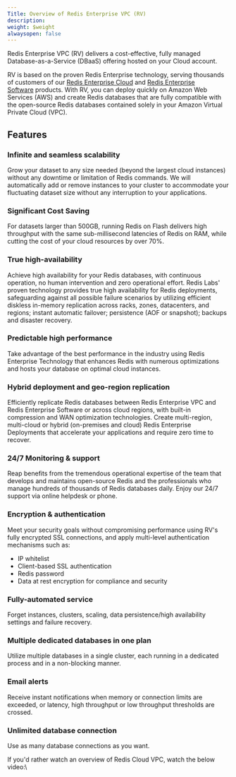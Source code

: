 ```yaml
---
Title: Overview of Redis Enterprise VPC (RV)
description: 
weight: $weight
alwaysopen: false
---
```

Redis Enterprise VPC (RV) delivers a cost-effective, fully managed
Database-as-a-Service (DBaaS) offering hosted on your Cloud account. <!--more-->

RV
is based on the proven Redis Enterprise technology, serving thousands of
customers of our [Redis Enterprise
Cloud](/redis-cloud-documentation/overview) and [Redis Enterprise
Software](/redis-enterprise-documentation/overview/) products. With RV,
you can deploy quickly on Amazon Web Services (AWS) and create Redis
databases that are fully compatible with the open-source Redis databases
contained solely in your Amazon Virtual Private Cloud (VPC).

Features
--------

### Infinite and seamless scalability

Grow your dataset to any size needed (beyond the largest cloud
instances) without any downtime or limitation of Redis commands. We will
automatically add or remove instances to your cluster to accommodate
your fluctuating dataset size without any interruption to your
applications.

### Significant Cost Saving

For datasets larger than 500GB, running Redis on Flash delivers high
throughput with the same sub-millisecond latencies of Redis on RAM,
while cutting the cost of your cloud resources by over 70%.

### True high-availability

Achieve high availability for your Redis databases, with continuous
operation, no human intervention and zero operational effort. Redis
Labs' proven technology provides true high availability for Redis
deployments, safeguarding against all possible failure scenarios by
utilizing efficient diskless in-memory replication across racks, zones,
datacenters, and regions; instant automatic failover; persistence (AOF
or snapshot); backups and disaster recovery.

### Predictable high performance

Take advantage of the best performance in the industry using Redis
Enterprise Technology that enhances Redis with numerous optimizations
and hosts your database on optimal cloud instances.

### Hybrid deployment and geo-region replication

Efficiently replicate Redis databases between Redis Enterprise VPC and
Redis Enterprise Software or across cloud regions, with built-in
compression and WAN optimization technologies. Create multi-region,
multi-cloud or hybrid (on-premises and cloud) Redis Enterprise
Deployments that accelerate your applications and require zero time to
recover.

### 24/7 Monitoring & support

Reap benefits from the tremendous operational expertise of the team that
develops and maintains open-source Redis and the professionals who
manage hundreds of thousands of Redis databases daily. Enjoy our 24/7
support via online helpdesk or phone.

### Encryption & authentication

Meet your security goals without compromising performance using RV's
fully encrypted SSL connections, and apply multi-level authentication
mechanisms such as:

-   IP whitelist
-   Client-based SSL authentication
-   Redis password
-   Data at rest encryption for compliance and security

### Fully-automated service

Forget instances, clusters, scaling, data persistence/high availability
settings and failure recovery.

### Multiple dedicated databases in one plan

Utilize multiple databases in a single cluster, each running in a
dedicated process and in a non-blocking manner.

### Email alerts

Receive instant notifications when memory or connection limits are
exceeded, or latency, high throughput or low throughput thresholds are
crossed.

### Unlimited database connection

Use as many database connections as you want.

If you'd rather watch an overview of Redis Cloud VPC, watch the below
video:\

